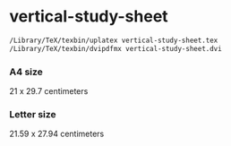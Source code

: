 # vertical-study-sheet

```bash
/Library/TeX/texbin/uplatex vertical-study-sheet.tex
/Library/TeX/texbin/dvipdfmx vertical-study-sheet.dvi
```

### A4 size

21 x 29.7 centimeters

### Letter size

21.59 x 27.94 centimeters
